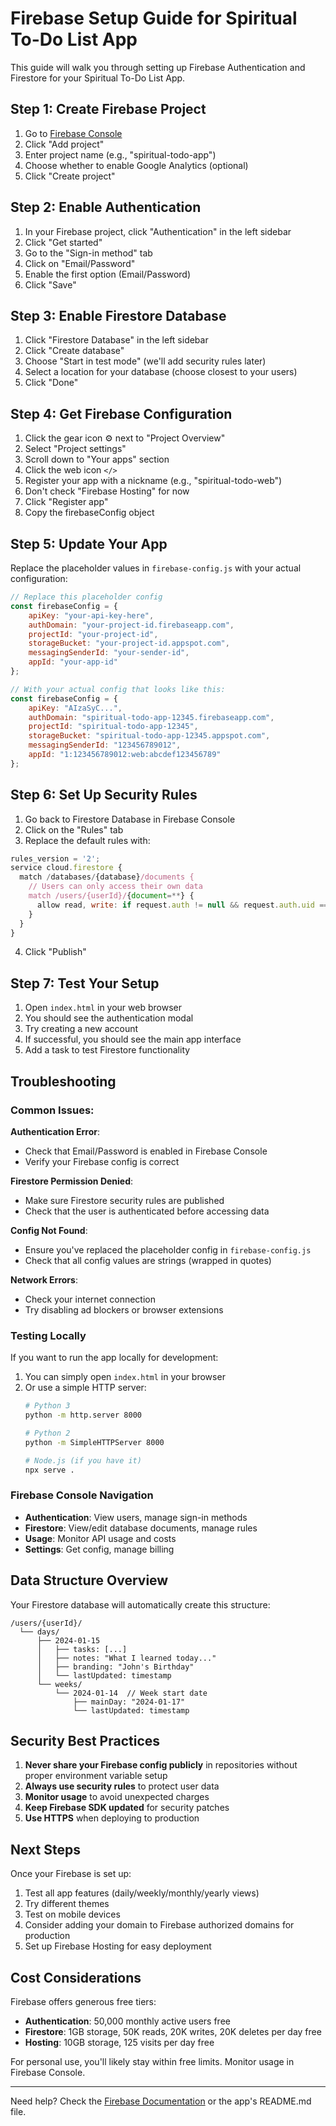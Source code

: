 # Firebase Setup Guide for Spiritual To-Do List App

This guide will walk you through setting up Firebase Authentication and Firestore for your Spiritual To-Do List App.

## Step 1: Create Firebase Project

1. Go to [Firebase Console](https://console.firebase.google.com)
2. Click "Add project"
3. Enter project name (e.g., "spiritual-todo-app")
4. Choose whether to enable Google Analytics (optional)
5. Click "Create project"

## Step 2: Enable Authentication

1. In your Firebase project, click "Authentication" in the left sidebar
2. Click "Get started"
3. Go to the "Sign-in method" tab
4. Click on "Email/Password"
5. Enable the first option (Email/Password)
6. Click "Save"

## Step 3: Enable Firestore Database

1. Click "Firestore Database" in the left sidebar
2. Click "Create database"
3. Choose "Start in test mode" (we'll add security rules later)
4. Select a location for your database (choose closest to your users)
5. Click "Done"

## Step 4: Get Firebase Configuration

1. Click the gear icon ⚙️ next to "Project Overview"
2. Select "Project settings"
3. Scroll down to "Your apps" section
4. Click the web icon `</>`
5. Register your app with a nickname (e.g., "spiritual-todo-web")
6. Don't check "Firebase Hosting" for now
7. Click "Register app"
8. Copy the firebaseConfig object

## Step 5: Update Your App

Replace the placeholder values in `firebase-config.js` with your actual configuration:

```javascript
// Replace this placeholder config
const firebaseConfig = {
    apiKey: "your-api-key-here",
    authDomain: "your-project-id.firebaseapp.com",
    projectId: "your-project-id",
    storageBucket: "your-project-id.appspot.com",
    messagingSenderId: "your-sender-id",
    appId: "your-app-id"
};

// With your actual config that looks like this:
const firebaseConfig = {
    apiKey: "AIzaSyC...",
    authDomain: "spiritual-todo-app-12345.firebaseapp.com",
    projectId: "spiritual-todo-app-12345",
    storageBucket: "spiritual-todo-app-12345.appspot.com",
    messagingSenderId: "123456789012",
    appId: "1:123456789012:web:abcdef123456789"
};
```

## Step 6: Set Up Security Rules

1. Go back to Firestore Database in Firebase Console
2. Click on the "Rules" tab
3. Replace the default rules with:

```javascript
rules_version = '2';
service cloud.firestore {
  match /databases/{database}/documents {
    // Users can only access their own data
    match /users/{userId}/{document=**} {
      allow read, write: if request.auth != null && request.auth.uid == userId;
    }
  }
}
```

4. Click "Publish"

## Step 7: Test Your Setup

1. Open `index.html` in your web browser
2. You should see the authentication modal
3. Try creating a new account
4. If successful, you should see the main app interface
5. Add a task to test Firestore functionality

## Troubleshooting

### Common Issues:

**Authentication Error**: 
- Check that Email/Password is enabled in Firebase Console
- Verify your Firebase config is correct

**Firestore Permission Denied**:
- Make sure Firestore security rules are published
- Check that the user is authenticated before accessing data

**Config Not Found**:
- Ensure you've replaced the placeholder config in `firebase-config.js`
- Check that all config values are strings (wrapped in quotes)

**Network Errors**:
- Check your internet connection
- Try disabling ad blockers or browser extensions

### Testing Locally

If you want to run the app locally for development:

1. You can simply open `index.html` in your browser
2. Or use a simple HTTP server:
   ```bash
   # Python 3
   python -m http.server 8000
   
   # Python 2
   python -m SimpleHTTPServer 8000
   
   # Node.js (if you have it)
   npx serve .
   ```

### Firebase Console Navigation

- **Authentication**: View users, manage sign-in methods
- **Firestore**: View/edit database documents, manage rules
- **Usage**: Monitor API usage and costs
- **Settings**: Get config, manage billing

## Data Structure Overview

Your Firestore database will automatically create this structure:

```
/users/{userId}/
  └── days/
      ├── 2024-01-15
      │   ├── tasks: [...]
      │   ├── notes: "What I learned today..."
      │   ├── branding: "John's Birthday"
      │   └── lastUpdated: timestamp
      └── weeks/
          └── 2024-01-14  // Week start date
              ├── mainDay: "2024-01-17"
              └── lastUpdated: timestamp
```

## Security Best Practices

1. **Never share your Firebase config publicly** in repositories without proper environment variable setup
2. **Always use security rules** to protect user data
3. **Monitor usage** to avoid unexpected charges
4. **Keep Firebase SDK updated** for security patches
5. **Use HTTPS** when deploying to production

## Next Steps

Once your Firebase is set up:

1. Test all app features (daily/weekly/monthly/yearly views)
2. Try different themes
3. Test on mobile devices
4. Consider adding your domain to Firebase authorized domains for production
5. Set up Firebase Hosting for easy deployment

## Cost Considerations

Firebase offers generous free tiers:

- **Authentication**: 50,000 monthly active users free
- **Firestore**: 1GB storage, 50K reads, 20K writes, 20K deletes per day free
- **Hosting**: 10GB storage, 125 visits per day free

For personal use, you'll likely stay within free limits. Monitor usage in Firebase Console.

---

Need help? Check the [Firebase Documentation](https://firebase.google.com/docs) or the app's README.md file.